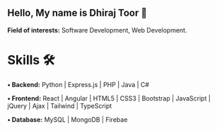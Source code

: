 ## Hello, My name is Dhiraj Toor 👋

**Field of interests:** Software Development, Web Development.

# Skills 🛠️
**•	Backend:** Python | Express.js | PHP | Java | C#

**•	Frontend:** React | Angular | HTML5 | CSS3 | Bootstrap | JavaScript | jQuery | Ajax | Tailwind | TypeScript 

**•	Database:** MySQL | MongoDB | Firebae





